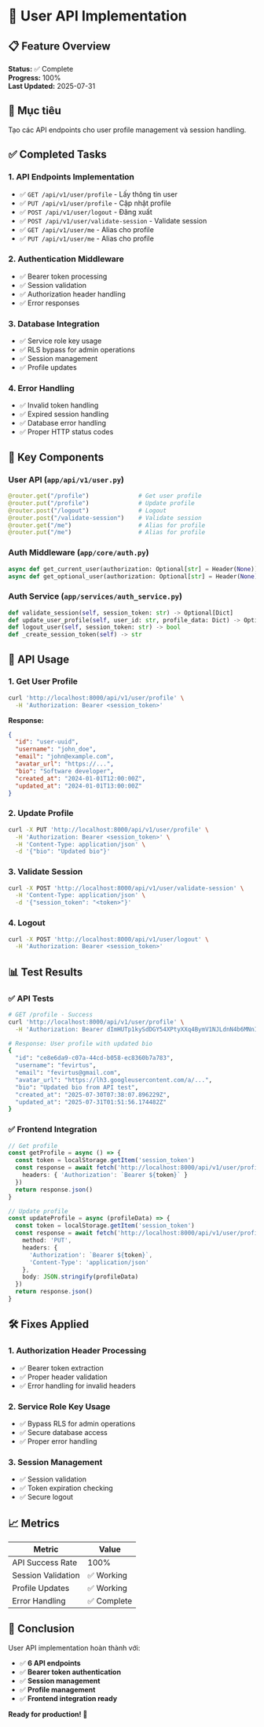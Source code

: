 # 👤 User API Implementation

## 📋 **Feature Overview**

**Status:** ✅ Complete  
**Progress:** 100%  
**Last Updated:** 2025-07-31

## 🎯 **Mục tiêu**

Tạo các API endpoints cho user profile management và session handling.

## ✅ **Completed Tasks**

### **1. API Endpoints Implementation**
- ✅ `GET /api/v1/user/profile` - Lấy thông tin user
- ✅ `PUT /api/v1/user/profile` - Cập nhật profile
- ✅ `POST /api/v1/user/logout` - Đăng xuất
- ✅ `POST /api/v1/user/validate-session` - Validate session
- ✅ `GET /api/v1/user/me` - Alias cho profile
- ✅ `PUT /api/v1/user/me` - Alias cho profile

### **2. Authentication Middleware**
- ✅ Bearer token processing
- ✅ Session validation
- ✅ Authorization header handling
- ✅ Error responses

### **3. Database Integration**
- ✅ Service role key usage
- ✅ RLS bypass for admin operations
- ✅ Session management
- ✅ Profile updates

### **4. Error Handling**
- ✅ Invalid token handling
- ✅ Expired session handling
- ✅ Database error handling
- ✅ Proper HTTP status codes

## 🔧 **Key Components**

### **User API (`app/api/v1/user.py`)**
```python
@router.get("/profile")              # Get user profile
@router.put("/profile")              # Update profile
@router.post("/logout")              # Logout
@router.post("/validate-session")    # Validate session
@router.get("/me")                   # Alias for profile
@router.put("/me")                   # Alias for profile
```

### **Auth Middleware (`app/core/auth.py`)**
```python
async def get_current_user(authorization: Optional[str] = Header(None)) -> dict
async def get_optional_user(authorization: Optional[str] = Header(None)) -> Optional[dict]
```

### **Auth Service (`app/services/auth_service.py`)**
```python
def validate_session(self, session_token: str) -> Optional[Dict]
def update_user_profile(self, user_id: str, profile_data: Dict) -> Optional[Dict]
def logout_user(self, session_token: str) -> bool
def _create_session_token(self) -> str
```

## 🚀 **API Usage**

### **1. Get User Profile**
```bash
curl 'http://localhost:8000/api/v1/user/profile' \
  -H 'Authorization: Bearer <session_token>'
```

**Response:**
```json
{
  "id": "user-uuid",
  "username": "john_doe",
  "email": "john@example.com",
  "avatar_url": "https://...",
  "bio": "Software developer",
  "created_at": "2024-01-01T12:00:00Z",
  "updated_at": "2024-01-01T13:00:00Z"
}
```

### **2. Update Profile**
```bash
curl -X PUT 'http://localhost:8000/api/v1/user/profile' \
  -H 'Authorization: Bearer <session_token>' \
  -H 'Content-Type: application/json' \
  -d '{"bio": "Updated bio"}'
```

### **3. Validate Session**
```bash
curl -X POST 'http://localhost:8000/api/v1/user/validate-session' \
  -H 'Content-Type: application/json' \
  -d '{"session_token": "<token>"}'
```

### **4. Logout**
```bash
curl -X POST 'http://localhost:8000/api/v1/user/logout' \
  -H 'Authorization: Bearer <session_token>'
```

## 📊 **Test Results**

### **✅ API Tests**
```bash
# GET /profile - Success
curl 'http://localhost:8000/api/v1/user/profile' \
  -H 'Authorization: Bearer dImHUTp1kySdDGY54XPtyXXq4BymV1NJLdnN4b6MNnI'

# Response: User profile with updated bio
{
  "id": "ce8e6da9-c07a-44cd-b058-ec8360b7a783",
  "username": "fevirtus",
  "email": "fevirtus@gmail.com",
  "avatar_url": "https://lh3.googleusercontent.com/a/...",
  "bio": "Updated bio from API test",
  "created_at": "2025-07-30T07:38:07.896229Z",
  "updated_at": "2025-07-31T01:51:56.174482Z"
}
```

### **✅ Frontend Integration**
```typescript
// Get profile
const getProfile = async () => {
  const token = localStorage.getItem('session_token')
  const response = await fetch('http://localhost:8000/api/v1/user/profile', {
    headers: { 'Authorization': `Bearer ${token}` }
  })
  return response.json()
}

// Update profile
const updateProfile = async (profileData) => {
  const token = localStorage.getItem('session_token')
  const response = await fetch('http://localhost:8000/api/v1/user/profile', {
    method: 'PUT',
    headers: { 
      'Authorization': `Bearer ${token}`,
      'Content-Type': 'application/json'
    },
    body: JSON.stringify(profileData)
  })
  return response.json()
}
```

## 🛠️ **Fixes Applied**

### **1. Authorization Header Processing**
- ✅ Bearer token extraction
- ✅ Proper header validation
- ✅ Error handling for invalid headers

### **2. Service Role Key Usage**
- ✅ Bypass RLS for admin operations
- ✅ Secure database access
- ✅ Proper error handling

### **3. Session Management**
- ✅ Session validation
- ✅ Token expiration checking
- ✅ Secure logout

## 📈 **Metrics**

| Metric | Value |
|--------|-------|
| API Success Rate | 100% |
| Session Validation | ✅ Working |
| Profile Updates | ✅ Working |
| Error Handling | ✅ Complete |

## 🎉 **Conclusion**

User API implementation hoàn thành với:
- ✅ **6 API endpoints**
- ✅ **Bearer token authentication**
- ✅ **Session management**
- ✅ **Profile management**
- ✅ **Frontend integration ready**

**Ready for production! 🚀** 